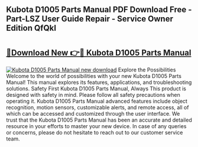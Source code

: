 ## Kubota D1005 Parts Manual PDF Download Free - Part-LSZ User Guide Repair - Service Owner Edition QfQkI

# <h2><a href="http://bc94446.oget.top/?id=Kubota+D1005+Parts+Manual">🔗Download New 👉🔴 Kubota D1005 Parts Manual</a></h2>

[![Kubota D1005 Parts Manual new download](https://i.imgur.com/5g1atiW.png)](http://bc94446.oget.top/?id=Kubota+D1005+Parts+Manual)
Explore the Possibilities Welcome to the world of possibilities with your new Kubota D1005 Parts Manual! This manual explores its features, applications, and troubleshooting solutions. Safety First Kubota D1005 Parts Manual, Always This product is designed with safety in mind. Please follow all safety precautions when operating it. Kubota D1005 Parts Manual advanced features include object recognition, motion sensors, customizable alerts, and remote access, all of which can be accessed and customized through the user interface. We trust that the Kubota D1005 Parts Manual has been an accurate and detailed resource in your efforts to master your new device. In case of any queries or concerns, please do not hesitate to reach out to our customer service team.
